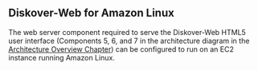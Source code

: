 <p id="diskover_web_amazon_linux"></p>

## Diskover-Web for Amazon Linux

The web server component required to serve the Diskover-Web HTML5 user interface (Components 5, 6, and 7 in the architecture diagram in the [Architecture Overview Chapter](#architecture_diagram)) can be configured to run on an EC2 instance running Amazon Linux.
